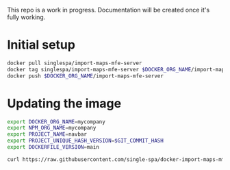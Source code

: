 This repo is a work in progress. Documentation will be created once it's fully working.

# Initial setup

```sh
docker pull singlespa/import-maps-mfe-server
docker tag singlespa/import-maps-mfe-server $DOCKER_ORG_NAME/import-maps-mfe-server
docker push $DOCKER_ORG_NAME/import-maps-mfe-server
```

# Updating the image

```sh
export DOCKER_ORG_NAME=mycompany
export NPM_ORG_NAME=mycompany
export PROJECT_NAME=navbar
export PROJECT_UNIQUE_HASH_VERSION=$GIT_COMMIT_HASH
export DOCKERFILE_VERSION=main

curl https://raw.githubusercontent.com/single-spa/docker-import-maps-mfe-server/$DOCKERFILE_VERSION/import-maps-mfe/Dockerfile | docker build -f - . -t $DOCKER_ORG_NAME/import-maps-mfe-server --build-arg libName=@$NPM_ORG_NAME/$PROJECT_NAME --build-arg libVersion=$PROJECT_UNIQUE_HASH_VERSION --build-arg baseImage=$DOCKER_ORG_NAME/import-maps-mfe-server
```